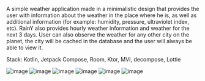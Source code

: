 
A simple weather application made in a minimalistic design that provides the user with information about the weather in the place where he is, as well as additional information (for example: humidity, pressure, ultraviolet index, etc). 
RainY also provides hourly weather information and weather for the next 3 days. User can also observe the weather for any other city on the planet, the city will be cached in the database and the user will always be able to view it.

Stack: Kotlin, Jetpack Compose, Room, Ktor, MVI, decompose, Lottie

![image](https://github.com/outcastzzz/RainY/assets/128496191/de2265bd-7721-44d5-a554-b58a665c410e) ![image](https://github.com/outcastzzz/RainY/assets/128496191/22820e31-d0af-420a-8ab9-ec6c8e6cbb75)
![image](https://github.com/outcastzzz/RainY/assets/128496191/bf26a500-5f2b-4fc3-9862-f217dee27079) ![image](https://github.com/outcastzzz/RainY/assets/128496191/6031beda-60b7-405b-adaa-b54a8cf575b9)
![image](https://github.com/outcastzzz/RainY/assets/128496191/408855f3-193a-4577-b667-af92c139f158) ![image](https://github.com/outcastzzz/RainY/assets/128496191/503d93b7-1c89-4bd9-8692-770d2b5b0350)
